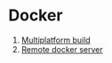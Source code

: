 # Docker

1. [Multiplatform build](multiplatform.md)
2. [Remote docker server](remote_docker_server.md)
